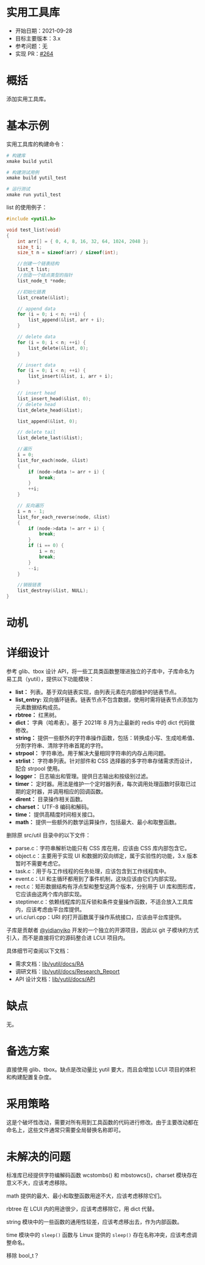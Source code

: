 # 实用工具库

- 开始日期：2021-09-28
- 目标主要版本：3.x
- 参考问题：无
- 实现 PR：[#264](https://github.com/lc-soft/LCUI/pull/264)

# 概括

添加实用工具库。

# 基本示例

实用工具库的构建命令：

```sh
# 构建库
xmake build yutil

# 构建测试用例
xmake build yutil_test

# 运行测试
xmake run yutil_test
```

list 的使用例子：

```c
#include <yutil.h>

void test_list(void)
{
	int arr[] = { 0, 4, 8, 16, 32, 64, 1024, 2048 };
	size_t i;
	size_t n = sizeof(arr) / sizeof(int);

	//创建一个链表结构
	list_t list;
	//创造一个结点类型的指针
	list_node_t *node;

	//初始化链表
	list_create(&list);

	// append data
	for (i = 0; i < n; ++i) {
		list_append(&list, arr + i);
	}

	// delete data
	for (i = 0; i < n; ++i) {
		list_delete(&list, 0);
	}

	// insert data
	for (i = 0; i < n; ++i) {
		list_insert(&list, i, arr + i);
	}

	// insert head
	list_insert_head(&list, 0);
	// delete head
	list_delete_head(&list);

	list_append(&list, 0);

	// delete tail
	list_delete_last(&list);

	//遍历
	i = 0;
	list_for_each(node, &list)
	{
		if (node->data != arr + i) {
			break;
		}
		++i;
	}

	// 反向遍历
	i = n - 1;
	list_for_each_reverse(node, &list)
	{
		if (node->data != arr + i) {
			break;
		}
		if (i == 0) {
			i = n;
			break;
		}
		--i;
	}

	//销毁链表
	list_destroy(&list, NULL);
}
```

# 动机

# 详细设计

参考 glib、tbox 设计 API，将一些工具类函数整理进独立的子库中，子库命名为易工具（yutil），提供以下功能模块：

- **list：** 列表。基于双向链表实现，由列表元素在内部维护的链表节点。
- **list_entry:** 双向循环链表。链表节点不包含数据，使用时需将链表节点添加为元素数据结构成员。
- **rbtree：** 红黑树。
- **dict：** 字典（哈希表）。基于 2021年 8 月为止最新的 redis 中的 dict 代码做修改。
- **string：** 提供一些额外的字符串操作函数，包括：转换成小写、生成哈希值、分割字符串、清除字符串首尾的字符。
- **strpool：** 字符串池。用于解决大量相同字符串的内存占用问题。
- **strlist：** 字符串列表。针对部件和 CSS 选择器的多字符串存储需求而设计，配合 strpool 使用。
- **logger：** 日志输出和管理。提供日志输出和按级别过滤。
- **timer：** 定时器。用法是维护一个定时器列表，每次调用处理函数时获取已过期的定时器，并调用相应的回调函数。
- **dirent：** 目录操作相关函数。
- **charset：** UTF-8 编码和解码。
- **time：** 提供高精度时间相关接口。
- **math：** 提供一些额外的数学运算操作，包括最大、最小和取整函数。

删除原 src/util 目录中的以下文件：

- parse.c：字符串解析功能只有 CSS 库在用，应该由 CSS 库内部包含它。
- object.c：主要用于实现 UI 和数据的双向绑定，属于实验性的功能，3.x 版本暂时不需要考虑它。
- task.c：用于与工作线程的任务处理，应该包含到工作线程库中。
- event.c：UI 和主循环都用到了事件机制，这块应该由它们内部实现。
- rect.c：矩形数据结构有浮点型和整型这两个版本，分别用于 UI 库和图形库，它应该由这两个库内部实现。
- steptimer.c：依赖线程库的互斥锁和条件变量操作函数，不适合放入工具库内，应该考虑由平台库提供。
- uri.c/uri.cpp：URI 的打开函数属于操作系统接口，应该由平台库提供。

子库是贡献者 [@yidianyiko](https://gitee.com/yidianyiko/yutil) 开发的一个独立的开源项目，因此以 git 子模块的方式引入，而不是直接将它的源码整合进 LCUI 项目内。

具体细节可查阅以下文档：

- 需求文档：[lib/yutil/docs/RA](../../../lib/yutil/docs/RA/)
- 调研文档：[lib/yutil/docs/Research_Report](../../../lib/yutil/docs/RA/)
- API 设计文档：[lib/yutil/docs/API](../../../lib/yutil/docs/RA/)

# 缺点

无。

# 备选方案

直接使用 glib、tbox。缺点是改动量比 yutil 要大，而且会增加 LCUI 项目的体积和构建配置复杂度。

# 采用策略

这是个破坏性改动，需要对所有用到工具函数的代码进行修改。由于主要改动都在命名上，这些文件通常只需要全局替换名称即可。

# 未解决的问题

标准库已经提供字符编解码函数 wcstombs() 和 mbstowcs()，charset 模块存在意义不大，应该考虑移除。

math 提供的最大、最小和取整函数用途不大，应该考虑移除它们。

rbtree 在 LCUI 内的用途很少，应该考虑移除它，用 dict 代替。

string 模块中的一些函数的通用性较差，应该考虑移出去，作为内部函数。

time 模块中的 `sleep()` 函数与 Linux 提供的 `sleep()` 存在名称冲突，应该考虑调整命名。

移除 bool_t？
